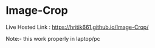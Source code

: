 # Image-Crop
Live Hosted Link : https://hritik661.github.io/Image-Crop/

Note:- this work properly in laptop/pc
